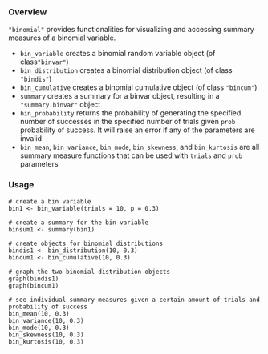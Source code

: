 ### Overview
`"binomial"` provides functionalities for visualizing and accessing summary measures of a binomial variable.
- `bin_variable` creates a binomial random variable object (of class`"binvar"`)
- `bin_distribution` creates a binomial distribution object (of class `"bindis"`)
- `bin_cumulative` creates a binomial cumulative object (of class `"bincum"`)
- `summary` creates a summary for a binvar object, resulting in a `"summary.binvar"` object
- `bin_probability` returns the probability of generating the specified number of successes in the specified number of trials given `prob` probability of success. It will raise an error if any of the parameters are invalid
- `bin_mean`, `bin_variance`, `bin_mode`, `bin_skewness`, and `bin_kurtosis` are all summary measure functions that can be used with `trials` and `prob` parameters

### Usage
```{r}
# create a bin variable
bin1 <- bin_variable(trials = 10, p = 0.3)

# create a summary for the bin variable
binsum1 <- summary(bin1)

# create objects for binomial distributions
bindis1 <- bin_distribution(10, 0.3)
bincum1 <- bin_cumulative(10, 0.3)

# graph the two binomial distribution objects
graph(bindis1)
graph(bincum1)

# see individual summary measures given a certain amount of trials and probability of success
bin_mean(10, 0.3)
bin_variance(10, 0.3)
bin_mode(10, 0.3)
bin_skewness(10, 0.3)
bin_kurtosis(10, 0.3)
```

